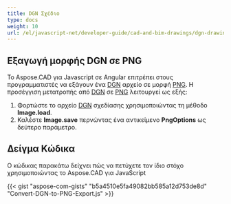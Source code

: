 ```yaml
---
title: DGN Σχέδιο
type: docs
weight: 10
url: /el/javascript-net/developer-guide/cad-and-bim-drawings/dgn-drawing/
---
```


## **Εξαγωγή μορφής DGN σε PNG**

Το Aspose.CAD για Javascript σε Angular επιτρέπει στους προγραμματιστές να εξάγουν ένα [DGN](https://docs.fileformat.com/cad/dgn/) αρχείο σε μορφή [PNG](https://docs.fileformat.com/image/png/).
Η προσέγγιση μετατροπής από [DGN](https://docs.fileformat.com/cad/dgn/) σε [PNG](https://docs.fileformat.com/image/png/) λειτουργεί ως εξής:

1. Φορτώστε το αρχείο [DGN](https://docs.fileformat.com/cad/dgn/) σχεδίασης χρησιμοποιώντας τη μέθοδο **Image.load**.
1. Καλέστε **Image.save** περνώντας ένα αντικείμενο **PngOptions** ως δεύτερο παράμετρο.

## Δείγμα Κώδικα

Ο κώδικας παρακάτω δείχνει πώς να πετύχετε τον ίδιο στόχο χρησιμοποιώντας το Aspose.CAD για JavaScript

{{< gist "aspose-com-gists" "b5a4510e5fa49082bb585a12d753de8d" "Convert-DGN-to-PNG-Export.js" >}}
